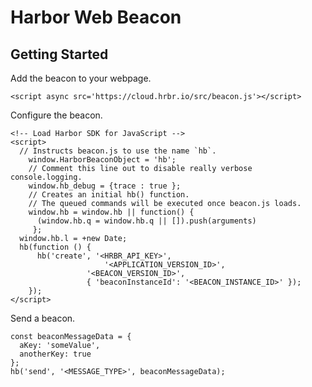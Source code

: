 # Harbor Web Beacon

## Getting Started

Add the beacon to your webpage.

```<script async src='https://cloud.hrbr.io/src/beacon.js'></script>```

Configure the beacon.

```
<!-- Load Harbor SDK for JavaScript -->
<script>
  // Instructs beacon.js to use the name `hb`.
	window.HarborBeaconObject = 'hb';
	// Comment this line out to disable really verbose console.logging.
	window.hb_debug = {trace : true };
	// Creates an initial hb() function.
	// The queued commands will be executed once beacon.js loads.
	window.hb = window.hb || function() {
	  (window.hb.q = window.hb.q || []).push(arguments)
	 };
  window.hb.l = +new Date;
  hb(function () {
	  hb('create', '<HRBR_API_KEY>',
		             '<APPLICATION_VERSION_ID>', 
                 '<BEACON_VERSION_ID>',
                 { 'beaconInstanceId': '<BEACON_INSTANCE_ID>' });
    });
</script>
```

Send a beacon.

```
const beaconMessageData = {
  aKey: 'someValue',
  anotherKey: true
};
hb('send', '<MESSAGE_TYPE>', beaconMessageData);
```
